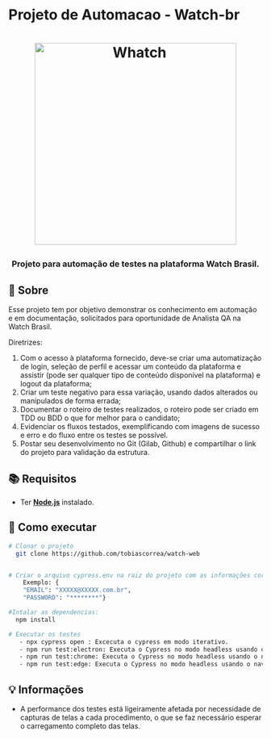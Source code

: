 # Projeto de Automacao - Watch-br
<h1 align="center">
  <p align="center">
    <img alt="Whatch" src="./assets/LOGO_WATCH.png" width="400px" />
  </p>

  <h3 align="center">
    Projeto para automação de testes na plataforma Watch Brasil.
  </h3>
</h1>

## :page_with_curl: Sobre

Esse projeto tem por objetivo demonstrar os conhecimento em automação e em documentação, solicitados para oportunidade de Analista QA na Watch Brasil.

Diretrizes:
1. Com o acesso à plataforma fornecido, deve-se criar uma automatização de login, seleção de perfil e acessar um conteúdo da plataforma e assistir (pode ser qualquer tipo de conteúdo disponível na plataforma) e logout da plataforma;
1. Criar um teste negativo para essa variação, usando dados alterados ou manipulados de forma errada;
1. Documentar o roteiro de testes realizados, o roteiro pode ser criado em TDD ou BDD o que for melhor para o candidato;
1. Evidenciar os fluxos testados, exemplificando com imagens de sucesso e erro e do fluxo entre os testes se possível.
1. Postar seu desenvolvimento no Git (Gilab, Github) e compartilhar o link do projeto para validação da estrutura.


## :books: Requisitos

- Ter [**Node.js**](https://nodejs.org/en/) instalado.

## :rocket: Como executar

```bash
# Clonar o projeto
  git clone https://github.com/tobiascorrea/watch-web


# Criar o arquivo cypress.env na raiz do projeto com as informações corretas de acesso
    Exemplo: {
    "EMAIL": "XXXXX@XXXXX.com.br",
    "PASSWORD": "********"}

#Intalar as dependencias:
  npm install

# Executar os testes
   - npx cypress open : Excecuta o cypress em modo iterativo.
   - npm run test:electron: Executa o Cypress no modo headless usando o navegador Electron, que é o navegador padrão do Cypress.
   - npm run test:chrome: Executa o Cypress no modo headless usando o navegador Chrome. Isso requer que o Chrome esteja instalado na sua máquina.
   - npm run test:edge: Executa o Cypress no modo headless usando o navegador Edge. Isso requer que o Edge esteja instalado na sua máquina.
```

## 💡 Informações
- A performance dos testes está ligeiramente afetada por necessidade de capturas de telas a cada procedimento, o que se faz necessário esperar o carregamento completo das telas.